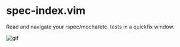 # spec-index.vim
Read and navigate your rspec/mocha/etc. tests in a quickfix window.

![gif](https://dl.dropboxusercontent.com/s/k48fz9faqsuwcbn/cll_snippet.gif)
